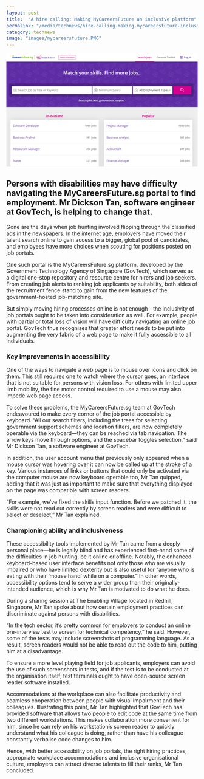 ```yaml
---
layout: post
title:  "A hire calling: Making MyCareersFuture an inclusive platform"
permalink: "/media/technews/hire-calling-making-mycareersfuture-inclusive"
category: technews
image: "images/mycareersfuture.PNG"
---
```


![MCF](/images/mycareersfuture.PNG)

Persons with disabilities may have difficulty navigating the MyCareersFuture.sg portal to find employment. Mr Dickson Tan, software engineer at GovTech, is helping to change that. 
---
 
Gone are the days when job hunting involved flipping through the classified ads in the newspapers. In the internet age, employers have moved their talent search online to gain access to a bigger, global pool of candidates, and employees have more choices when scouting for positions posted on job portals.

One such portal is the MyCareersFuture.sg platform, developed by the Government Technology Agency of Singapore (GovTech), which serves as a digital one-stop repository and resource centre for hirers and job seekers. From creating job alerts to ranking job applicants by suitability, both sides of the recruitment fence stand to gain from the new features of the government-hosted job-matching site.  

But simply moving hiring processes online is not enough—the inclusivity of job portals ought to be taken into consideration as well. For example, people with partial or total loss of vision will have difficulty navigating an online job portal. GovTech thus recognises that greater effort needs to be put into augmenting the very fabric of a web page to make it fully accessible to all individuals.

### **Key improvements in accessibility**

One of the ways to navigate a web page is to mouse over icons and click on them. This still requires one to watch where the cursor goes, an interface that is not suitable for persons with vision loss. For others with limited upper limb mobility, the fine motor control required to use a mouse may also impede web page access.

To solve these problems, the MyCareersFuture.sg team at GovTech endeavoured to make every corner of the job portal accessible by keyboard. “All our search filters, including the trees for selecting government support schemes and location filters, are now completely operable via the keyboard—they can be reached via tab navigation. The arrow keys move through options, and the spacebar toggles selection,” said Mr Dickson Tan, a software engineer at GovTech. 

In addition, the user account menu that previously only appeared when a mouse cursor was hovering over it can now be called up at the stroke of a key. Various instances of links or buttons that could only be activated via the computer mouse are now keyboard operable too, Mr Tan quipped, adding that it was just as important to make sure that everything displayed on the page was compatible with screen readers.

“For example, we’ve fixed the skills input function. Before we patched it, the skills were not read out correctly by screen readers and were difficult to select or deselect,” Mr Tan explained.

### **Championing ability and inclusiveness**

These accessibility tools implemented by Mr Tan came from a deeply personal place—he is legally blind and has experienced first-hand some of the difficulties in job hunting, be it online or offline. Notably, the enhanced keyboard-based user interface benefits not only those who are visually impaired or who have limited dexterity but is also useful for “anyone who is eating with their ‘mouse hand’ while on a computer.” In other words, accessibility options tend to serve a wider group than their originally-intended audience, which is why Mr Tan is motivated to do what he does. 

During a sharing session at The Enabling Village located in Redhill, Singapore, Mr Tan spoke about how certain employment practices can discriminate against persons with disabilities.

“In the tech sector, it’s pretty common for employers to conduct an online pre-interview test to screen for technical competency,” he said. However, some of the tests may include screenshots of programming language. As a result, screen readers would not be able to read out the code to him, putting him at a disadvantage.

To ensure a more level playing field for job applicants, employers can avoid the use of such screenshots in tests, and if the test is to be conducted at the organisation itself, test terminals ought to have open-source screen reader software installed. 

Accommodations at the workplace can also facilitate productivity and seamless cooperation between people with visual impairment and their colleagues. Illustrating this point, Mr Tan highlighted that GovTech has provided software that allows two people to edit code at the same time from two different workstations. This makes collaboration more convenient for him, since he can rely on his workstation’s screen reader to quickly understand what his colleague is doing, rather than have his colleague constantly verbalise code changes to him.

Hence, with better accessibility on job portals, the right hiring practices, appropriate workplace accommodations and inclusive organisational culture, employers can attract diverse talents to fill their ranks, Mr Tan concluded.
